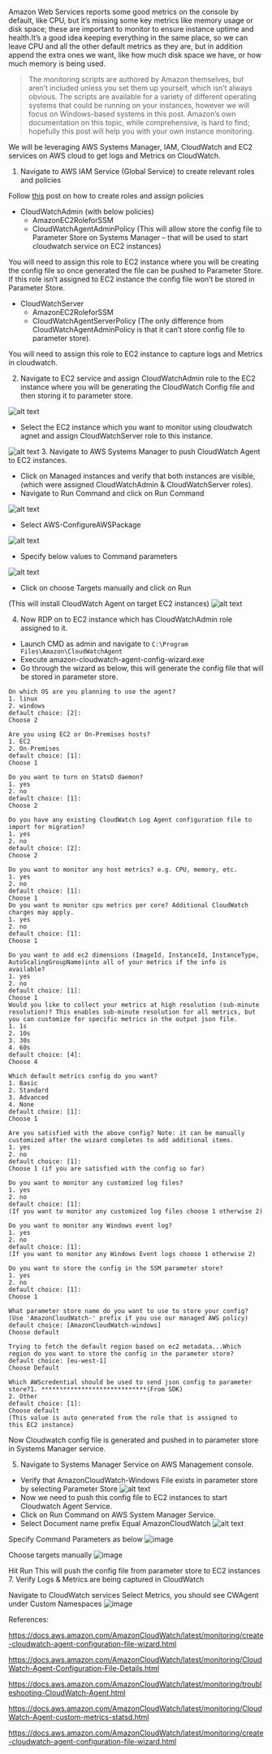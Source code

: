 Amazon Web Services reports some good metrics on the console by default, like CPU, but it’s missing some key metrics like memory usage or disk space; these are important to monitor to ensure instance uptime and health.It’s a good idea keeping everything in the same place, so we can leave CPU and all the other default metrics as they are, but in addition append the extra ones we want, like how much disk space we have, or how much memory is being used.

> The monitoring scripts are authored by Amazon themselves, but aren’t included unless you set them up yourself, which isn’t always obvious. The scripts are available for a variety of different operating systems that could be running on your instances, however we will focus on Windows-based systems in this post. Amazon’s own documentation on this topic, while comprehensive, is hard to find; hopefully this post will help you with your own instance monitoring.

We will be leveraging AWS Systems Manager, IAM, CloudWatch and EC2 services on AWS cloud to get logs and Metrics on CloudWatch.

1.  Navigate to AWS IAM Service (Global Service) to create relevant roles and policies

Follow [this](https://docs.aws.amazon.com/awscloudtrail/latest/userguide/cloudtrail-sharing-logs-create-role.html) post on how to create roles and assign policies

-   CloudWatchAdmin (with below policies)
    -   AmazonEC2RoleforSSM
    -   CloudWatchAgentAdminPolicy (This will allow store the config file to Parameter Store on Systems Manager – that will be used to start cloudwatch service on EC2 instances)

You will need to assign this role to EC2 instance where you will be creating the config file so once generated the file can be pushed to Parameter Store. If this role isn’t assigned to EC2 instance the config file won’t be stored in Parameter Store.

-   CloudWatchServer
    -   AmazonEC2RoleforSSM
    -   CloudWatchAgentServerPolicy (The only difference from CloudWatchAgentAdminPolicy is that it can’t store config file to parameter store).
    
You will need to assign this role to EC2 instance to capture logs and Metrics in cloudwatch.

2.  Navigate to EC2 service and assign CloudWatchAdmin role to the EC2 instance where you will be generating the CloudWatch Config file and then storing it to parameter store.

![alt text](https://sysadmindiary.co.uk/wp-content/uploads/2019/10/006.png)

-   Select the EC2 instance which you want to monitor using cloudwatch agnet and assign CloudWatchServer role to this instance.

![alt text](https://sysadmindiary.co.uk/wp-content/uploads/2019/10/007.png)
3. Navigate to AWS Systems Manager to push CloudWatch Agent to EC2 instances.

-   Click on Managed instances and verify that both instances are visible, (which were assigned CloudWatchAdmin & CloudWatchServer roles).
-   Navigate to Run Command and click on Run Command

![alt text](https://sysadmindiary.co.uk/wp-content/uploads/2019/10/008-1024x432.png)
-   Select AWS-ConfigureAWSPackage

![alt text](https://sysadmindiary.co.uk/wp-content/uploads/2019/10/009-1024x513.png)
-   Specify below values to Command parameters

![alt text](https://sysadmindiary.co.uk/wp-content/uploads/2019/10/010-1024x238.png)
-   Click on choose Targets manually and click on Run

(This will install CloudWatch Agent on target EC2 instances)
![alt text](https://sysadmindiary.co.uk/wp-content/uploads/2019/10/011-1024x390.png)

4. Now RDP on to EC2 instance which has CloudWatchAdmin role assigned to it.

-   Launch CMD as admin and navigate to `C:\Program Files\Amazon\CloudWatchAgent`
-   Execute amazon-cloudwatch-agent-config-wizard.exe
-   Go through the wizard as below, this will generate the config file that will be stored in parameter store.
```aws
On which OS are you planning to use the agent?
1. linux
2. windows
default choice: [2]:
Choose 2

Are you using EC2 or On-Premises hosts?
1. EC2
2. On-Premises
default choice: [1]:
Choose 1

Do you want to turn on StatsD daemon?
1. yes
2. no
default choice: [1]:
Choose 2

Do you have any existing CloudWatch Log Agent configuration file to import for migration?
1. yes
2. no
default choice: [2]:
Choose 2

Do you want to monitor any host metrics? e.g. CPU, memory, etc.
1. yes
2. no
default choice: [1]:
Choose 1
Do you want to monitor cpu metrics per core? Additional CloudWatch charges may apply.
1. yes
2. no
default choice: [1]:
Choose 1

Do you want to add ec2 dimensions (ImageId, InstanceId, InstanceType, AutoScalingGroupName)into all of your metrics if the info is available?
1. yes
2. no
default choice: [1]:
Choose 1
Would you like to collect your metrics at high resolution (sub-minute resolution)? This enables sub-minute resolution for all metrics, but you can customize for specific metrics in the output json file.
1. 1s
2. 10s
3. 30s
4. 60s
default choice: [4]:
Choose 4

Which default metrics config do you want?
1. Basic
2. Standard
3. Advanced
4. None
default choice: [1]:            
Choose 1

Are you satisfied with the above config? Note: it can be manually customized after the wizard completes to add additional items.
1. yes
2. no
default choice: [1]:
Choose 1 (if you are satisfied with the config so far)

Do you want to monitor any customized log files?
1. yes
2. no
default choice: [1]:
(If you want to monitor any customized log files choose 1 otherwise 2)

Do you want to monitor any Windows event log?
1. yes
2. no
default choice: [1]:
(If you want to monitor any Windows Event logs choose 1 otherwise 2)

Do you want to store the config in the SSM parameter store?
1. yes
2. no
default choice: [1]:
Choose 1

What parameter store name do you want to use to store your config? (Use 'AmazonCloudWatch-' prefix if you use our managed AWS policy)
default choice: [AmazonCloudWatch-windows]
Choose default

Trying to fetch the default region based on ec2 metadata...Which region do you want to store the config in the parameter store?
default choice: [eu-west-1]
Choose Default

Which AWScredential should be used to send json config to parameter store?1. *****************************(From SDK)
2. Other
default choice: [1]:
Choose default
(This value is auto generated from the role that is assigned to
this EC2 instance)
```
Now Cloudwatch config file is generated and pushed in to parameter store in Systems Manager service.

5.  Navigate to Systems Manager Service on AWS Management console.

-   Verify that AmazonCloudWatch-Windows File exists in parameter store by selecting Parameter Store
![alt text](https://sysadmindiary.co.uk/wp-content/uploads/2019/10/012-1024x541.png)
-   Now we need to push this config file to EC2 instances to start Cloudwatch Agent Service.
-   Click on Run Command on AWS System Manager Service.
-   Select Document name prefix Equal AmazonCloudWatch
![alt text](https://sysadmindiary.co.uk/wp-content/uploads/2019/10/013-1024x300.png)

Specify Command Parameters as below
![image](https://user-images.githubusercontent.com/67142634/111317353-fece2200-865b-11eb-848a-481611b95259.png)

Choose targets manually
![image](https://user-images.githubusercontent.com/67142634/111317417-10afc500-865c-11eb-938c-e7f379ebe8fe.png)

Hit Run
This will push the config file from parameter store to EC2 instances
7. Verify Logs & Metrics are being captured in CloudWatch

Navigate to CloudWatch services
Select Metrics, you should see CWAgent under Custom Namespaces
![image](https://user-images.githubusercontent.com/67142634/111317491-1f967780-865c-11eb-9ff6-d791ababf84c.png)

References:

https://docs.aws.amazon.com/AmazonCloudWatch/latest/monitoring/create-cloudwatch-agent-configuration-file-wizard.html

https://docs.aws.amazon.com/AmazonCloudWatch/latest/monitoring/CloudWatch-Agent-Configuration-File-Details.html

https://docs.aws.amazon.com/AmazonCloudWatch/latest/monitoring/troubleshooting-CloudWatch-Agent.html

https://docs.aws.amazon.com/AmazonCloudWatch/latest/monitoring/CloudWatch-Agent-custom-metrics-statsd.html

https://docs.aws.amazon.com/AmazonCloudWatch/latest/monitoring/create-cloudwatch-agent-configuration-file-wizard.html
